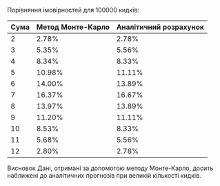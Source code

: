 Порівняння імовірностей для 100000 кидків:

| Сума | Метод Монте-Карло | Аналітичний розрахунок |
|------|-------------------|------------------------|
| 2    | 2.78%             | 2.78%                  |
| 3    | 5.35%             | 5.56%                  |
| 4    | 8.34%             | 8.33%                  |
| 5    | 10.98%            | 11.11%                 |
| 6    | 14.00%            | 13.89%                 |
| 7    | 16.37%            | 16.67%                 |
| 8    | 13.97%            | 13.89%                 |
| 9    | 11.20%            | 11.11%                 |
| 10   | 8.53%             | 8.33%                  |
| 11   | 5.68%             | 5.56%                  |
| 12   | 2.80%             | 2.78%                  |


Висновок
Дані, отримані за допомогою методу Монте-Карло, досить наближені до аналітичних прогнозів при великій кількості кидків.